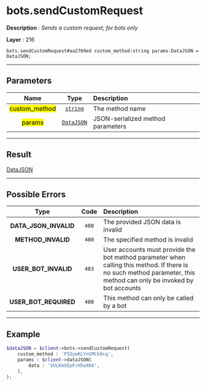 # bots.sendCustomRequest

**Description** : *Sends a custom request; for bots only*

**Layer** : 216

```tl
bots.sendCustomRequest#aa2769ed custom_method:string params:DataJSON = DataJSON;
```

---

## Parameters

| Name | Type | Description |
| :---: | :---: | :--- |
| <mark>custom_method</mark> | [`string`](type/string) | The method name |
| <mark>params</mark> | [`DataJSON`](type/DataJSON) | JSON-serialized method parameters |

---

## Result

[DataJSON](type/DataJSON)

---

## Possible Errors

| Type | Code | Description |
| :---: | :---: | :--- |
| **DATA_JSON_INVALID** | `400` | The provided JSON data is invalid |
| **METHOD_INVALID** | `400` | The specified method is invalid |
| **USER_BOT_INVALID** | `403` | User accounts must provide the bot method parameter when calling this method. If there is no such method parameter, this method can only be invoked by bot accounts |
| **USER_BOT_REQUIRED** | `400` | This method can only be called by a bot |

---

## Example

```php
$dataJSON = $client->bots->sendCustomRequest(
	custom_method : 'PIOywKLYnSMCk8cq',
	params : $client->dataJSON(
		data : 'VULKmSEpFcH5eX6b',
	),
);
```